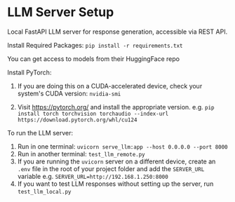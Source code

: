 # LLM Server Setup

Local FastAPI LLM server for response generation, accessible via REST API.

Install Required Packages: `pip install -r requirements.txt`

You can get access to models from their HuggingFace repo

Install PyTorch:

1. If you are doing this on a CUDA-accelerated device, check your system's CUDA version: `nvidia-smi`

2. Visit https://pytorch.org/ and install the appropriate version. e.g. `pip install torch torchvision torchaudio --index-url https://download.pytorch.org/whl/cu124`

To run the LLM server:

1. Run in  one terminal: `uvicorn serve_llm:app --host 0.0.0.0 --port 8000` 
2. Run in another terminal: `test_llm_remote.py`
3. If you are running the `uvicorn` server on a different device, create an `.env` file in the root of your project folder and add the `SERVER_URL` variable e.g. `SERVER_URL=http://192.168.1.250:8000`
4. If you want to test LLM responses without setting up the server, run `test_llm_local.py`